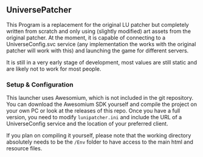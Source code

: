 ## UniversePatcher

This Program is a replacement for the original LU patcher but completely written from scratch and only using (slightly modified) art assets from the original patcher.
At the moment, it is capable of connecting to a UniverseConfig.svc service (any implementation the works with the original patcher will work with this) and launching the game for different servers.

It is still in a very early stage of development, most values are still static and are likely not to work for most people.

### Setup & Configuration

This launcher uses Awesomium, which is not included in the git repository. You can download the Awesomium SDK yourself and compile the project on your own PC or look at the releases of this repo.
Once you have a full version, you need to modify `lunipatcher.ini` and include the URL of a UniverseConfig service and the location of your preferred client.

If you plan on compiling it yourself, please note that the working directory absolutely needs to be the `/Env` folder to have access to the main html and resource files.